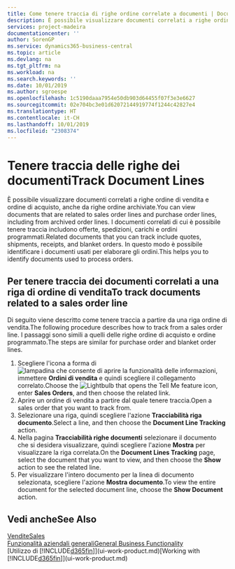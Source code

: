 ```yaml
---
title: Come tenere traccia di righe ordine correlate a documenti | Documenti Microsoft
description: È possibile visualizzare documenti correlati a righe ordine di vendita e ordine di acquisto, anche da righe ordine archiviate. I documenti correlati di cui è possibile tenere traccia includono offerte, spedizioni, carichi e ordini programmati. In questo modo è possibile identificare i documenti usati per elaborare gli ordini.
services: project-madeira
documentationcenter: ''
author: SorenGP
ms.service: dynamics365-business-central
ms.topic: article
ms.devlang: na
ms.tgt_pltfrm: na
ms.workload: na
ms.search.keywords: ''
ms.date: 10/01/2019
ms.author: sgroespe
ms.openlocfilehash: 1c5190daaa7954e50db903d64455f07f3e3e6627
ms.sourcegitcommit: 02e704bc3e01d62072144919774f1244c42827e4
ms.translationtype: HT
ms.contentlocale: it-CH
ms.lasthandoff: 10/01/2019
ms.locfileid: "2308374"
---
```

# <a name="track-document-lines"></a><span data-ttu-id="a5a3a-105">Tenere traccia delle righe dei documenti</span><span class="sxs-lookup"><span data-stu-id="a5a3a-105">Track Document Lines</span></span>
<span data-ttu-id="a5a3a-106">È possibile visualizzare documenti correlati a righe ordine di vendita e ordine di acquisto, anche da righe ordine archiviate.</span><span class="sxs-lookup"><span data-stu-id="a5a3a-106">You can view documents that are related to sales order lines and purchase order lines, including from archived order lines.</span></span> <span data-ttu-id="a5a3a-107">I documenti correlati di cui è possibile tenere traccia includono offerte, spedizioni, carichi e ordini programmati.</span><span class="sxs-lookup"><span data-stu-id="a5a3a-107">Related documents that you can track include quotes, shipments, receipts, and blanket orders.</span></span> <span data-ttu-id="a5a3a-108">In questo modo è possibile identificare i documenti usati per elaborare gli ordini.</span><span class="sxs-lookup"><span data-stu-id="a5a3a-108">This helps you to identify documents used to process orders.</span></span>  

## <a name="to-track-documents-related-to-a-sales-order-line"></a><span data-ttu-id="a5a3a-109">Per tenere traccia dei documenti correlati a una riga di ordine di vendita</span><span class="sxs-lookup"><span data-stu-id="a5a3a-109">To track documents related to a sales order line</span></span>
<span data-ttu-id="a5a3a-110">Di seguito viene descritto come tenere traccia a partire da una riga ordine di vendita.</span><span class="sxs-lookup"><span data-stu-id="a5a3a-110">The following procedure describes how to track from a sales order line.</span></span> <span data-ttu-id="a5a3a-111">I passaggi sono simili a quelli delle righe ordine di acquisto e ordine programmato.</span><span class="sxs-lookup"><span data-stu-id="a5a3a-111">The steps are similar for purchase order and blanket order lines.</span></span>

1.  <span data-ttu-id="a5a3a-112">Scegliere l'icona a forma di ![lampadina che consente di aprire la funzionalità delle informazioni](media/ui-search/search_small.png "Informazioni sull'operazione che si desidera eseguire"), immettere **Ordini di vendita** e quindi scegliere il collegamento correlato.</span><span class="sxs-lookup"><span data-stu-id="a5a3a-112">Choose the ![Lightbulb that opens the Tell Me feature](media/ui-search/search_small.png "Tell me what you want to do") icon, enter **Sales Orders**, and then choose the related link.</span></span>  
2.  <span data-ttu-id="a5a3a-113">Aprire un ordine di vendita a partire dal quale tenere traccia.</span><span class="sxs-lookup"><span data-stu-id="a5a3a-113">Open a sales order that you want to track from.</span></span>  
3.  <span data-ttu-id="a5a3a-114">Selezionare una riga, quindi scegliere l'azione **Tracciabilità riga documento**.</span><span class="sxs-lookup"><span data-stu-id="a5a3a-114">Select a line, and then choose the **Document Line Tracking** action.</span></span>
4. <span data-ttu-id="a5a3a-115">Nella pagina **Tracciabilità righe documenti** selezionare il documento che si desidera visualizzare, quindi scegliere l'azione **Mostra** per visualizzare la riga correlata.</span><span class="sxs-lookup"><span data-stu-id="a5a3a-115">On the **Document Lines Tracking** page, select the document that you want to view, and then choose the **Show** action to see the related line.</span></span>
5. <span data-ttu-id="a5a3a-116">Per visualizzare l'intero documento per la linea di documento selezionata, scegliere l'azione **Mostra documento**.</span><span class="sxs-lookup"><span data-stu-id="a5a3a-116">To view the entire document for the selected document line, choose the **Show Document** action.</span></span>

## <a name="see-also"></a><span data-ttu-id="a5a3a-117">Vedi anche</span><span class="sxs-lookup"><span data-stu-id="a5a3a-117">See Also</span></span>
[<span data-ttu-id="a5a3a-118">Vendite</span><span class="sxs-lookup"><span data-stu-id="a5a3a-118">Sales</span></span>](sales-manage-sales.md)  
[<span data-ttu-id="a5a3a-119">Funzionalità aziendali generali</span><span class="sxs-lookup"><span data-stu-id="a5a3a-119">General Business Functionality</span></span>](ui-across-business-areas.md)  
<span data-ttu-id="a5a3a-120">[Utilizzo di [!INCLUDE[d365fin](includes/d365fin_md.md)]](ui-work-product.md)</span><span class="sxs-lookup"><span data-stu-id="a5a3a-120">[Working with [!INCLUDE[d365fin](includes/d365fin_md.md)]](ui-work-product.md)</span></span>
